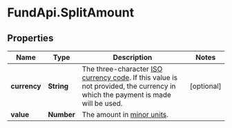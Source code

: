 # FundApi.SplitAmount

## Properties

Name | Type | Description | Notes
------------ | ------------- | ------------- | -------------
**currency** | **String** | The three-character [ISO currency code](https://docs.adyen.com/development-resources/currency-codes).  If this value is not provided, the currency in which the payment is made will be used. | [optional] 
**value** | **Number** | The amount in [minor units](https://docs.adyen.com/development-resources/currency-codes). | 


